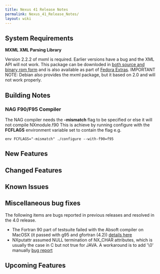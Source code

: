 ```yaml
---
title: Nexus 41 Release Notes
permalink: Nexus_41_Release_Notes/
layout: wiki
---
```


System Requirements
-------------------

**MXML XML Parsing Library**

Version 2.2.2 of mxml is required. Earlier versions have a bug and the
XML API will not work. This package can be downloded in [both source and
binary rpm form](http://www.easysw.com/~mike/mxml/software.php) and is
also available as part of [Fedora
Extras](http://fedoraproject.org/wiki/Extras/UsingExtras). IMPORTANT
NOTE: Debian also provides the mxml package, but it based on 2.0 and
will not work properly.

Building Notes
--------------

### NAG F90/F95 Compiler

The NAG compiler needs the **-mismatch** flag to be specified or else it
will not compile NXmodule.f90 This is achieve by running configure with
the **FCFLAGS** environment variable set to contain the flag e.g.

    env FCFLAGS="-mismatch" ./configure --with-f90=f95

New Features
------------

Changed Features
----------------

Known Issues
------------

Miscellaneous bug fixes
-----------------------

The following items are bugs reported in previous releases and resolved
in the 4.0 release.

-   The Fortran 90 part of testsuite failed with the Absoft compiler on
    MacOSX (it passed with g95 and gfortran (4.2)) [details
    here](http://trac.nexusformat.org/code/ticket/68)
-   NXputattr assumed NULL termination of NX\_CHAR attributes, which is
    usually the case in C but not true for JAVA. A workaround is to add
    '\\0' manually [bug
    report](http://trac.nexusformat.org/code/ticket/83)

Upcoming Features
-----------------
